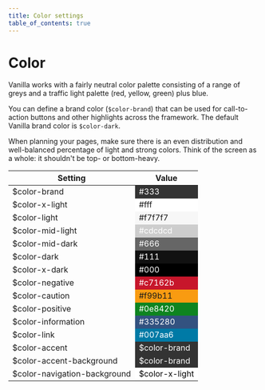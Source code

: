 ```yaml
---
title: Color settings
table_of_contents: true
---
```


# Color

Vanilla works with a fairly neutral color palette consisting of a range of greys and a traffic light palette (red, yellow, green) plus blue.

You can define a brand color (`$color-brand`) that can be used for call-to-action buttons and other highlights across the framework. The default Vanilla brand color is `$color-dark`.

When planning your pages, make sure there is an even distribution and well-balanced percentage of light and strong colors. Think of the screen as a whole: it shouldn't be top- or bottom-heavy.

<div>
<table>
<thead>
<tr>
<th>Setting</th>
<th>Value</th>
</tr>
</thead>
<tbody>
<tr>
<td>$color-brand</td>
<td style="background-color: #333; color: #fff;">#333</td>
</tr>
<tr>
<td>$color-x-light</td>
<td style="background-color: #fff;">#fff</td>
</tr>
<tr>
<td>$color-light</td>
<td style="background-color: #f7f7f7;">#f7f7f7</td>
</tr>
<tr>
<td>$color-mid-light</td>
<td style="background-color: #cdcdcd; color: #fff;">#cdcdcd</td>
</tr>
<tr>
<td>$color-mid-dark</td>
<td style="background-color: #666; color: #fff;">#666</td>
</tr>
<tr>
<td>$color-dark</td>
<td style="background-color: #111; color: #fff;">#111</td>
</tr>
<tr>
<td>$color-x-dark</td>
<td style="background-color: #000; color: #fff;">#000</td>
</tr>
<tr>
<td>$color-negative</td>
<td style="background-color: #c7162b; color: #fff;">#c7162b</td>
</tr>
<tr>
<td>$color-caution</td>
<td style="background-color: #f99b11;">#f99b11</td>
</tr>
<tr>
<td>$color-positive</td>
<td style="background-color: #0e8420; color: #fff;">#0e8420</td>
</tr>
<tr>
<td>$color-information</td>
<td style="background-color: #335280; color: #fff;">#335280</td>
</tr>
<tr>
<td>$color-link</td>
<td style="background-color: #007aa6; color: #fff;">#007aa6</td>
</tr>
<tr>
<td>$color-accent</td>
<td style="background-color: #333; color: #fff;">$color-brand</td>
</tr>
<tr>
<td>$color-accent-background</td>
<td style="background-color: #333; color: #fff;">$color-brand</td>
</tr>
<tr>
<td>$color-navigation-background</td>
<td style="background-color: #fff; color: #000;">$color-x-light</td>
</tr>
</tbody>
</table>

</div>

